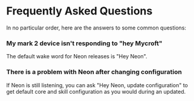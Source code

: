 # Frequently Asked Questions
In no particular order, here are the answers to some common questions:

### My mark 2 device isn't responding to "hey Mycroft"
The default wake word for Neon releases is "Hey Neon".

### There is a problem with Neon after changing configuration
If Neon is still listening, you can ask "Hey Neon, update configuration" to get
default core and skill configuration as you would during an updated.

